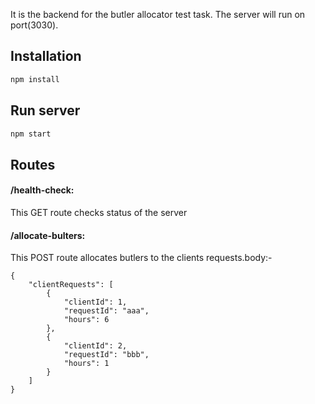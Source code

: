 It is the backend for the butler allocator test task.
The server will run on port(3030).

## Installation

```bash
npm install
```

## Run server

```bash
npm start
```

## Routes

#### /health-check:
This GET route checks status of the server


#### /allocate-bulters:
This POST route allocates butlers to the clients
requests.body:-
```$xslt
{
	"clientRequests": [
		{
			"clientId": 1,
    		"requestId": "aaa",
    		"hours": 6
		},
		{
    		"clientId": 2,
    		"requestId": "bbb",
    		"hours": 1
		}
    ]
}
```
